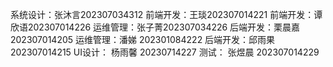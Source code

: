 系统设计：张沐言202307034312
前端开发：王琰202307014221
前端开发：谭欣语202307014226
运维管理：张子菁202307034226
后端开发：栗晨嘉202307014205
运维管理：潘娣  202301084222
后端开发：邱雨果 202307014215
UI设计： 杨雨馨 20230714227
测试：   张煜晨 202307014229
